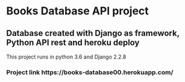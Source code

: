 <h1>Books Database API project</h1>
<h2>Database created with Django as framework, Python API rest and heroku deploy </h2>

This project runs in python 3.6 and Django 2.2.8

<h3>Project link https://books-database00.herokuapp.com/</h3>
